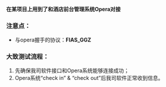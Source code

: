 #### 在某项目上用到了和酒店前台管理系统Opera对接

### 注意点：
* 与opera握手的协议：**FIAS_GGZ**

### 大致测试流程：
1. 先确保我司软件接口和Opera系统能够连接成功；
2. Opera系统“check in” & “check out”后我司软件正常收到信息。
